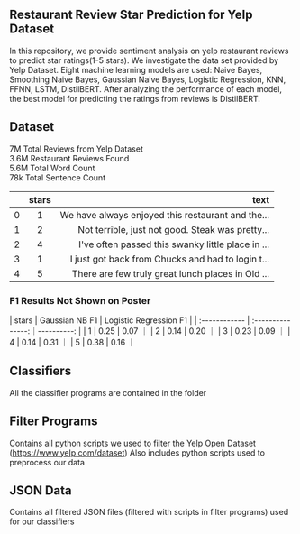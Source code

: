 ## Restaurant Review Star Prediction for Yelp Dataset 
In this repository, we provide sentiment analysis on yelp restaurant reviews to predict star ratings(1-5 stars). We investigate the data set provided by Yelp Dataset. Eight machine learning models are used: Naive Bayes, Smoothing Naive Bayes, Gaussian Naive Bayes, Logistic Regression, KNN, FFNN, LSTM, DistilBERT. After analyzing the performance of each model, the best model for predicting the ratings from reviews is DistilBERT.  

## Dataset
7M Total Reviews from Yelp Dataset \
3.6M Restaurant Reviews Found\
5.6M Total Word Count  \
78k Total Sentence Count


|   | stars  | text |
| :------------ |:---------------:| -----:|
| 0  | 1| We have always enjoyed this restaurant and the... |
| 1  | 2      | Not terrible, just not good. Steak was pretty...|
| 2 |  4  |   I've often passed this swanky little place in ... |
| 3 | 1|   I just got back from Chucks and had to login t... |
| 4 | 5 |   There are few truly great lunch places in Old ... |

### F1 Results Not Shown on Poster

| stars | Gaussian NB F1 | Logistic Regression F1 |
| :------------ | :---------------:｜----------: |
|  1 | 0.25 | 0.07 ｜
|  2 | 0.14 | 0.20 ｜
|  3 | 0.23 | 0.09 ｜
|  4 | 0.14 | 0.31 ｜
|  5 | 0.38 | 0.16 ｜


## Classifiers
All the classifier programs are contained in the folder 

## Filter Programs
Contains all python scripts we used to filter the Yelp Open Dataset (https://www.yelp.com/dataset)
Also includes python scripts used to preprocess our data 

## JSON Data
Contains all filtered JSON files (filtered with scripts in filter programs) used for our classifiers

